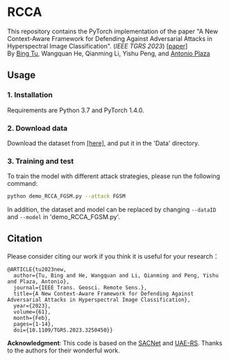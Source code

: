 # RCCA 
This repository contains the PyTorch implementation of the paper "A New Context-Aware Framework for Defending Against Adversarial Attacks in Hyperspectral Image Classification". (_IEEE TGRS 2023_) [[paper]](https://ieeexplore.ieee.org/document/10056357)  
By [Bing Tu](https://faculty.nuist.edu.cn/tubing/zh_CN/index/144219/list/index.htm), Wangquan He, Qianming Li, Yishu Peng, and [Antonio Plaza](https://www2.umbc.edu/rssipl/people/aplaza/)


## Usage
### 1. Installation
Requirements are Python 3.7 and PyTorch 1.4.0.

### 2. Download data
Download the dataset from [[here]](https://picture.iczhiku.com/weixin/message1590686900389.html), and put it in the 'Data' directory.

### 3. Training and test
To train the model with different attack strategies, please run the following command:
```sh
python demo_RCCA_FGSM.py --attack FGSM
```

In addition, the dataset and model can be replaced by changing `--dataID` and `--model` in 'demo_RCCA_FGSM.py'.
    
## Citation
Please consider citing our work if you think it is useful for your research：
```
@ARTICLE{tu2023new,
  author={Tu, Bing and He, Wangquan and Li, Qianming and Peng, Yishu and Plaza, Antonio},
  journal={IEEE Trans. Geosci. Remote Sens.}, 
  title={A New Context-Aware Framework for Defending Against Adversarial Attacks in Hyperspectral Image Classification}, 
  year={2023},
  volume={61},
  month={Feb},
  pages={1-14},
  doi={10.1109/TGRS.2023.3250450}}
```

**Acknowledgment**: This code is based on the [SACNet](https://github.com/YonghaoXu/SACNet?tab=readme-ov-file) and [UAE-RS](https://github.com/YonghaoXu/UAE-RS). Thanks to the authors for their wonderful work.

